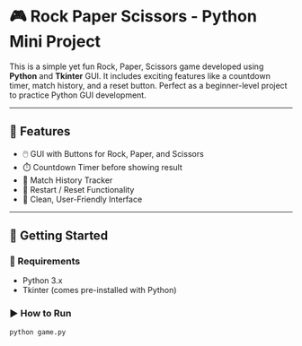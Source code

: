 # 🎮 Rock Paper Scissors - Python Mini Project

This is a simple yet fun Rock, Paper, Scissors game developed using **Python** and **Tkinter** GUI. It includes exciting features like a countdown timer, match history, and a reset button. Perfect as a beginner-level project to practice Python GUI development.

---

## 🧩 Features

- 🖱️ GUI with Buttons for Rock, Paper, and Scissors
- ⏱️ Countdown Timer before showing result
- 📜 Match History Tracker
- 🔁 Restart / Reset Functionality
- 🎨 Clean, User-Friendly Interface

---

## 🚀 Getting Started

### 🔧 Requirements

- Python 3.x
- Tkinter (comes pre-installed with Python)

### ▶️ How to Run

```bash
python game.py
